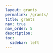 ```yaml
---
layout: grants
permalink: /grants/
title: grants
nav: true
nav_order: 5
description: 
toc:
  sidebar: left
---
```

